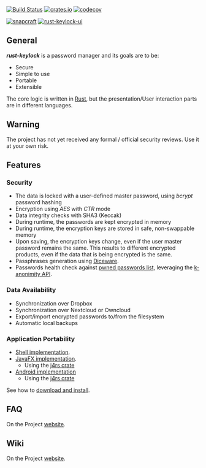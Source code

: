 [![Build Status](https://app.travis-ci.com/rust-keylock/rust-keylock-lib.svg?branch=master)](https://app.travis-ci.com/rust-keylock/rust-keylock-lib)
[![crates.io](https://img.shields.io/crates/v/rust_keylock.svg)](https://crates.io/crates/rust_keylock)
[![codecov](https://codecov.io/gh/rust-keylock/rust-keylock-lib/branch/master/graph/badge.svg)](https://codecov.io/gh/rust-keylock/rust-keylock-lib)

[![snapcraft](https://img.shields.io/f-droid/v/org.astonbitecode.rustkeylock.svg)](https://f-droid.org/en/packages/org.astonbitecode.rustkeylock/)
[![rust-keylock-ui](https://snapcraft.io//rust-keylock-ui/badge.svg)](https://snapcraft.io/rust-keylock-ui)



## General

___rust-keylock___ is a password manager and its goals are to be:

* Secure
* Simple to use
* Portable
* Extensible

The core logic is written in [Rust](https://www.rust-lang.org), but the presentation/User interaction parts are in different languages.

## Warning

The project has not yet received any formal / official security reviews. Use it at your own risk.

## Features

### Security

 * The data is locked with a user-defined master password, using _bcrypt_ password hashing
 * Encryption using _AES_ with _CTR_ mode
 * Data integrity checks with SHA3 (Keccak)
 * During runtime, the passwords are kept encrypted in memory
 * During runtime, the encryption keys are stored in safe, non-swappable memory
 * Upon saving, the encryption keys change, even if the user master password remains the same. This results to different encrypted products, even if the data that is being encrypted is the same.
 * Passphrases generation using [Diceware](https://theworld.com/~reinhold/diceware.html).
 * Passwords health check against [pwned passwords list](https://www.troyhunt.com/ive-just-launched-pwned-passwords-version-2/), leveraging the [k-anonimity API](https://blog.cloudflare.com/validating-leaked-passwords-with-k-anonymity/).

### Data Availability

 * Synchronization over Dropbox
 * Synchronization over Nextcloud or Owncloud
 * Export/import encrypted passwords to/from the filesystem
 * Automatic local backups
 
### Application Portability

 * [Shell implementation](https://github.com/rust-keylock/rust-keylock-shell).
 * [JavaFX implementation](https://github.com/rust-keylock/rust-keylock-ui).
    * Using the [j4rs crate](https://github.com/astonbitecode/j4rs)
 * [Android implementation](https://github.com/rust-keylock/rust-keylock-android)
    * Using the [j4rs crate](https://github.com/astonbitecode/j4rs)

See how to [download and install](https://rust-keylock.github.io/download/rkl/).

## FAQ

On the Project [website](https://rust-keylock.github.io/faq/rkl/).

## Wiki

On the Project [website](https://rust-keylock.github.io/wiki/).
